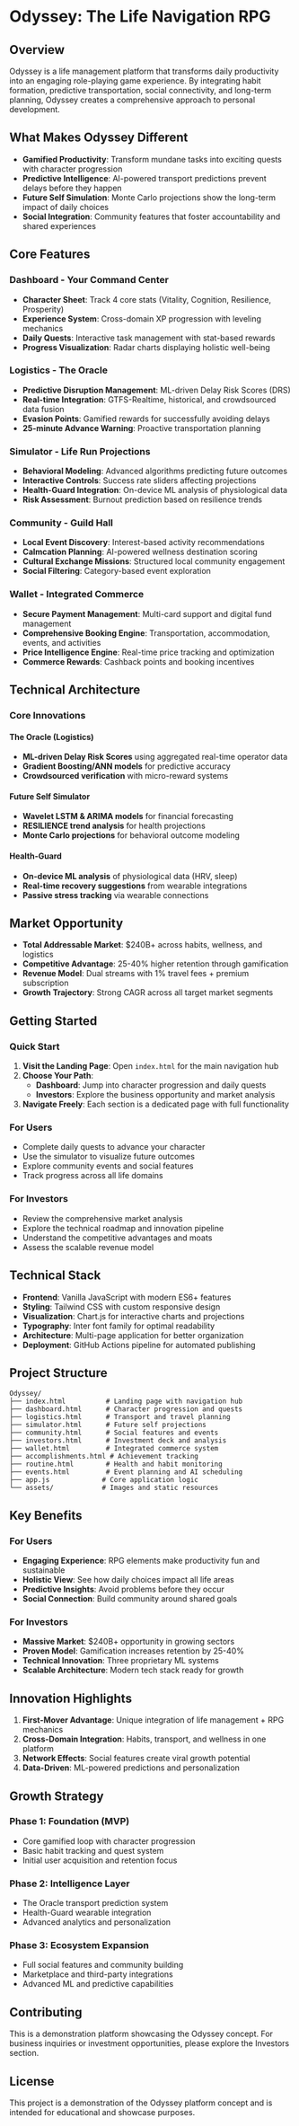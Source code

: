# Odyssey: The Life Navigation RPG

## Overview

Odyssey is a life management platform that transforms daily productivity into an engaging role-playing game experience. By integrating habit formation, predictive transportation, social connectivity, and long-term planning, Odyssey creates a comprehensive approach to personal development.

## What Makes Odyssey Different

- **Gamified Productivity**: Transform mundane tasks into exciting quests with character progression
- **Predictive Intelligence**: AI-powered transport predictions prevent delays before they happen
- **Future Self Simulation**: Monte Carlo projections show the long-term impact of daily choices
- **Social Integration**: Community features that foster accountability and shared experiences

## Core Features

### Dashboard - Your Command Center
- **Character Sheet**: Track 4 core stats (Vitality, Cognition, Resilience, Prosperity)
- **Experience System**: Cross-domain XP progression with leveling mechanics
- **Daily Quests**: Interactive task management with stat-based rewards
- **Progress Visualization**: Radar charts displaying holistic well-being

### Logistics - The Oracle
- **Predictive Disruption Management**: ML-driven Delay Risk Scores (DRS)
- **Real-time Integration**: GTFS-Realtime, historical, and crowdsourced data fusion
- **Evasion Points**: Gamified rewards for successfully avoiding delays
- **25-minute Advance Warning**: Proactive transportation planning

### Simulator - Life Run Projections
- **Behavioral Modeling**: Advanced algorithms predicting future outcomes
- **Interactive Controls**: Success rate sliders affecting projections
- **Health-Guard Integration**: On-device ML analysis of physiological data
- **Risk Assessment**: Burnout prediction based on resilience trends

### Community - Guild Hall
- **Local Event Discovery**: Interest-based activity recommendations
- **Calmcation Planning**: AI-powered wellness destination scoring
- **Cultural Exchange Missions**: Structured local community engagement
- **Social Filtering**: Category-based event exploration

### Wallet - Integrated Commerce
- **Secure Payment Management**: Multi-card support and digital fund management
- **Comprehensive Booking Engine**: Transportation, accommodation, events, and activities
- **Price Intelligence Engine**: Real-time price tracking and optimization
- **Commerce Rewards**: Cashback points and booking incentives

## Technical Architecture

### Core Innovations

#### The Oracle (Logistics)
- **ML-driven Delay Risk Scores** using aggregated real-time operator data
- **Gradient Boosting/ANN models** for predictive accuracy
- **Crowdsourced verification** with micro-reward systems

#### Future Self Simulator
- **Wavelet LSTM & ARIMA models** for financial forecasting
- **RESILIENCE trend analysis** for health projections
- **Monte Carlo projections** for behavioral outcome modeling

#### Health-Guard
- **On-device ML analysis** of physiological data (HRV, sleep)
- **Real-time recovery suggestions** from wearable integrations
- **Passive stress tracking** via wearable connections

## Market Opportunity

- **Total Addressable Market**: $240B+ across habits, wellness, and logistics
- **Competitive Advantage**: 25-40% higher retention through gamification
- **Revenue Model**: Dual streams with 1% travel fees + premium subscription
- **Growth Trajectory**: Strong CAGR across all target market segments

## Getting Started

### Quick Start
1. **Visit the Landing Page**: Open `index.html` for the main navigation hub
2. **Choose Your Path**:
   - **Dashboard**: Jump into character progression and daily quests
   - **Investors**: Explore the business opportunity and market analysis
3. **Navigate Freely**: Each section is a dedicated page with full functionality

### For Users
- Complete daily quests to advance your character
- Use the simulator to visualize future outcomes
- Explore community events and social features
- Track progress across all life domains

### For Investors
- Review the comprehensive market analysis
- Explore the technical roadmap and innovation pipeline
- Understand the competitive advantages and moats
- Assess the scalable revenue model

## Technical Stack

- **Frontend**: Vanilla JavaScript with modern ES6+ features
- **Styling**: Tailwind CSS with custom responsive design
- **Visualization**: Chart.js for interactive charts and projections
- **Typography**: Inter font family for optimal readability
- **Architecture**: Multi-page application for better organization
- **Deployment**: GitHub Actions pipeline for automated publishing

## Project Structure

```
Odyssey/
├── index.html          # Landing page with navigation hub
├── dashboard.html      # Character progression and quests
├── logistics.html      # Transport and travel planning
├── simulator.html      # Future self projections
├── community.html      # Social features and events
├── investors.html      # Investment deck and analysis
├── wallet.html         # Integrated commerce system
├── accomplishments.html # Achievement tracking
├── routine.html        # Health and habit monitoring
├── events.html         # Event planning and AI scheduling
├── app.js             # Core application logic
└── assets/            # Images and static resources
```

## Key Benefits

### For Users
- **Engaging Experience**: RPG elements make productivity fun and sustainable
- **Holistic View**: See how daily choices impact all life areas
- **Predictive Insights**: Avoid problems before they occur
- **Social Connection**: Build community around shared goals

### For Investors
- **Massive Market**: $240B+ opportunity in growing sectors
- **Proven Model**: Gamification increases retention by 25-40%
- **Technical Innovation**: Three proprietary ML systems
- **Scalable Architecture**: Modern tech stack ready for growth

## Innovation Highlights

1. **First-Mover Advantage**: Unique integration of life management + RPG mechanics
2. **Cross-Domain Integration**: Habits, transport, and wellness in one platform
3. **Network Effects**: Social features create viral growth potential
4. **Data-Driven**: ML-powered predictions and personalization

## Growth Strategy

### Phase 1: Foundation (MVP)
- Core gamified loop with character progression
- Basic habit tracking and quest system
- Initial user acquisition and retention focus

### Phase 2: Intelligence Layer
- The Oracle transport prediction system
- Health-Guard wearable integration
- Advanced analytics and personalization

### Phase 3: Ecosystem Expansion
- Full social features and community building
- Marketplace and third-party integrations
- Advanced ML and predictive capabilities

## Contributing

This is a demonstration platform showcasing the Odyssey concept. For business inquiries or investment opportunities, please explore the Investors section.

## License

This project is a demonstration of the Odyssey platform concept and is intended for educational and showcase purposes.